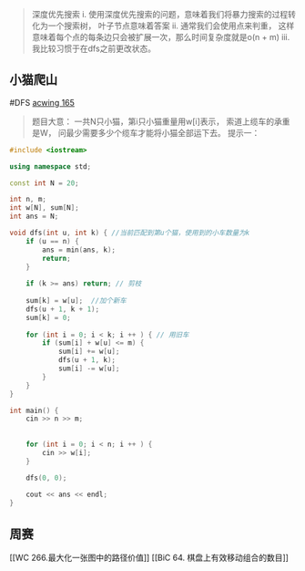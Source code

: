 > 深度优先搜索
> i. 使用深度优先搜索的问题，意味着我们将暴力搜索的过程转化为一个搜索树， 叶子节点意味着答案
> ii. 通常我们会使用点来判重， 这样意味着每个点的每条边只会被扩展一次，那么时间复杂度就是o(n + m)
> iii. 我比较习惯于在dfs之前更改状态。
## 小猫爬山
#DFS 
[acwing 165](https://www.acwing.com/problem/content/description/167/)
> 题目大意：
> 	一共N只小猫，第i只小猫重量用w[i]表示， 索道上缆车的承重是W， 问最少需要多少个缆车才能将小猫全部运下去。
> 提示一：
~~~c++
#include <iostream>

using namespace std; 

const int N = 20; 

int n, m; 
int w[N], sum[N]; 
int ans = N; 

void dfs(int u, int k) { //当前匹配到第u个猫，使用到的小车数量为k
    if (u == n) {
        ans = min(ans, k); 
        return; 
    }
    
    if (k >= ans) return; // 剪枝
    
    sum[k] = w[u];  //加个新车
    dfs(u + 1, k + 1); 
    sum[k] = 0; 
    
    for (int i = 0; i < k; i ++ ) { // 用旧车
        if (sum[i] + w[u] <= m) {
            sum[i] += w[u]; 
            dfs(u + 1, k); 
            sum[i] -= w[u]; 
        }
    }
}

int main() {
    cin >> n >> m; 
    
    
    for (int i = 0; i < n; i ++ ) {
        cin >> w[i]; 
    }

    dfs(0, 0); 
    
    cout << ans << endl;
}
~~~

## 周赛
[[WC 266.最大化一张图中的路径价值]]
[[BiC 64. 棋盘上有效移动组合的数目]]


